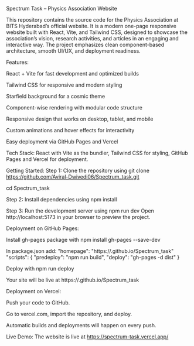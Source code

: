 Spectrum Task – Physics Association Website

This repository contains the source code for the Physics Association at BITS Hyderabad’s official website. It is a modern one-page responsive website built with React, Vite, and Tailwind CSS, designed to showcase the association’s vision, research activities, and articles in an engaging and interactive way. The project emphasizes clean component-based architecture, smooth UI/UX, and deployment readiness.

Features:

React + Vite for fast development and optimized builds

Tailwind CSS for responsive and modern styling

Starfield background for a cosmic theme

Component-wise rendering with modular code structure

Responsive design that works on desktop, tablet, and mobile

Custom animations and hover effects for interactivity

Easy deployment via GitHub Pages and Vercel

Tech Stack: React with Vite as the bundler, Tailwind CSS for styling, GitHub Pages and Vercel for deployment.

Getting Started:
Step 1: Clone the repository using
git clone https://github.com/Aviral-Dwivedi06/Spectrum_task.git

cd Spectrum_task

Step 2: Install dependencies using
npm install

Step 3: Run the development server using
npm run dev
Open http://localhost:5173
 in your browser to preview the project.

Deployment on GitHub Pages:

Install gh-pages package with
npm install gh-pages --save-dev

In package.json add:
"homepage": "https://<your-username>.github.io/Spectrum_task"
"scripts": {
"predeploy": "npm run build",
"deploy": "gh-pages -d dist"
}

Deploy with
npm run deploy

Your site will be live at https://<your-username>.github.io/Spectrum_task

Deployment on Vercel:

Push your code to GitHub.

Go to vercel.com, import the repository, and deploy.

Automatic builds and deployments will happen on every push.

Live Demo:
The website is live at https://spectrum-task.vercel.app/
